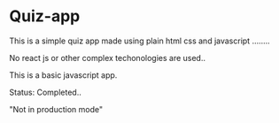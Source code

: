 # Quiz-app

This is a simple quiz app made using plain html css and javascript ........

No react js or other complex techonologies are used..

This is a basic javascript app.

Status: Completed..

"Not in production mode"
